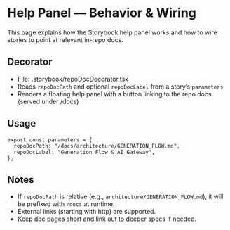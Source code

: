 # Help Panel — Behavior & Wiring

This page explains how the Storybook help panel works and how to wire stories to point at relevant in-repo docs.

## Decorator

- File: .storybook/repoDocDecorator.tsx
- Reads `repoDocPath` and optional `repoDocLabel` from a story’s `parameters`
- Renders a floating help panel with a button linking to the repo docs (served under /docs)

## Usage

```tsx
export const parameters = {
  repoDocPath: "/docs/architecture/GENERATION_FLOW.md",
  repoDocLabel: "Generation Flow & AI Gateway",
};
```

## Notes

- If `repoDocPath` is relative (e.g., `architecture/GENERATION_FLOW.md`), it will be prefixed with `/docs` at runtime.
- External links (starting with http) are supported.
- Keep doc pages short and link out to deeper specs if needed.

